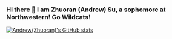 ### Hi there 👋 I am Zhuoran (Andrew) Su, a sophomore at Northwestern! Go Wildcats!

[![Andrew(Zhuoran)'s GitHub stats](https://github-readme-stats.vercel.app/api?username=ZhuoranS)](https://github.com/ZhuoranS/github-readme-stats)

<!--
**ZhuoranS/ZhuoranS** is a ✨ _special_ ✨ repository because its `README.md` (this file) appears on your GitHub profile.

Here are some ideas to get you started:

- 🔭 I’m currently working on ...
- 🌱 I’m currently learning ...
- 👯 I’m looking to collaborate on ...
- 🤔 I’m looking for help with ...
- 💬 Ask me about ...
- 📫 How to reach me: ...
- 😄 Pronouns: ...
- ⚡ Fun fact: ...
-->
